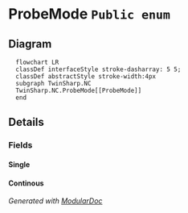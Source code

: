 # ProbeMode `Public enum`

## Diagram
```mermaid
  flowchart LR
  classDef interfaceStyle stroke-dasharray: 5 5;
  classDef abstractStyle stroke-width:4px
  subgraph TwinSharp.NC
  TwinSharp.NC.ProbeMode[[ProbeMode]]
  end
```

## Details
### Fields
#### Single


#### Continous


*Generated with* [*ModularDoc*](https://github.com/hailstorm75/ModularDoc)

